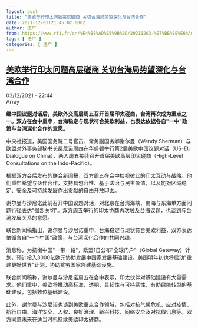```yaml
---
layout: post
title: "美欧举行印太问题高层磋商 关切台海局势望深化与台湾合作"
date: 2021-12-03T21:45:02.000Z
author: 法广
from: https://www.rfi.fr/cn/%E4%B8%AD%E5%9B%BD/20211203-%E7%BE%8E%E6%AC%A7%E4%B8%BE%E8%A1%8C%E5%8D%B0%E5%A4%AA%E9%97%AE%E9%A2%98%E9%AB%98%E5%B1%82%E7%A3%8B%E5%95%86-%E5%85%B3%E5%88%87%E5%8F%B0%E6%B5%B7%E5%B1%80%E5%8A%BF%E6%9C%9B%E6%B7%B1%E5%8C%96%E4%B8%8E%E5%8F%B0%E6%B9%BE%E5%90%88%E4%BD%9C
tags: [ 法广 ]
categories: [ 法广 ]
---
```

<!--1638567902000-->
[美欧举行印太问题高层磋商 关切台海局势望深化与台湾合作](https://www.rfi.fr/cn/%E4%B8%AD%E5%9B%BD/20211203-%E7%BE%8E%E6%AC%A7%E4%B8%BE%E8%A1%8C%E5%8D%B0%E5%A4%AA%E9%97%AE%E9%A2%98%E9%AB%98%E5%B1%82%E7%A3%8B%E5%95%86-%E5%85%B3%E5%88%87%E5%8F%B0%E6%B5%B7%E5%B1%80%E5%8A%BF%E6%9C%9B%E6%B7%B1%E5%8C%96%E4%B8%8E%E5%8F%B0%E6%B9%BE%E5%90%88%E4%BD%9C)
------

<div>
<div>03/12/2021 - 22:44</div>Array<p><strong>                    继中国议题对话后，美欧外交高层周五召开首届印太磋商，台湾再次成为重点之一。双方在会中重申，台海稳定与现状符合美欧利益，也表达依据各自"一中"政策与台湾深化合作的意愿。                </strong></p><div >                    <p>中央社报道，美国国务院二号官员、常务副国务卿谢尔曼（Wendy Sherman）与欧盟对外事务部秘书长桑尼诺周四在华盛顿举行第2届美欧中国议题对话（US-EU Dialogue on China），两人周五接续召开首届美欧高层印太磋商（High-Level Consultations on the Indo-Pacific）。</p><p>根据双方会后发布的联合新闻稿，双方周五在会中检视彼此的印太互动与战略。他们重申希望与伙伴合作，支持具包容性、基于法治与民主价值，以及能对区域稳定、安全及可持续发展作出贡献的自由开放印太。</p><p>谢尔曼与沙尼诺此前召开中国议题对话，对北京在台湾海峡、南海与东海单方面问题行径表达"强烈关切"。双方周五举行的印太协商再次触及台海议题，也谈到与台湾发展关系的意愿。</p><p>联合新闻稿指出，谢尔曼与沙尼诺重申，台海稳定与现状符合美欧利益，双方表达依循各自"一个中国"政策，与台湾深化合作的共同兴趣。</p><p>消息称，为抗衡中国"一带一路"，欧盟1日公布"全球门户"（Global Gateway）计划，预计投入3000亿欧元协助发展中国家发展基础建设。美国明年初也将启动"重建更好世界"计划，协助贫穷国家兴建基础设施。</p><p>联合新闻稿称，谢尔曼与沙尼诺周五在会中表示，印太伙伴对基础建设有大量需求。他们重申，美欧将推动高标准、透明、具韧性与可持续性、有助绿能转型的基础建设，包括数位基础建设。</p><p>此外，谢尔曼与沙尼诺也谈到美欧重点合作领域，包括对抗气候危机、应对疫情、航行自由、海洋安全、人权、良好治理、新兴科技、网络安全及对抗假讯息等。双方同意未来在适当时机持续美欧印太磋商。</p>                                            <div data-selfpromo-newsletter>    </div>    <div data-selfpromo-app>    </div>                </div>
</div>
